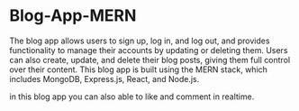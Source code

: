 # Blog-App-MERN
The blog app allows users to sign up, log in, and log out, and provides functionality to manage their accounts by updating or deleting them. Users can also create, update, and delete their blog posts, giving them full control over their content. This blog app is built using the MERN stack, which includes MongoDB, Express.js, React, and Node.js.

in this blog app you can also able to like and comment in realtime.

